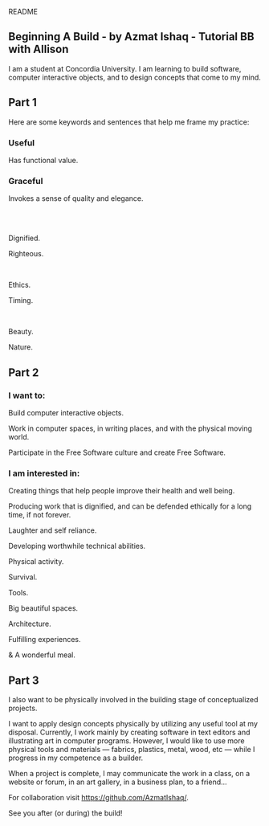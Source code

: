 README

## Beginning A Build - by Azmat Ishaq - Tutorial BB with Allison

I am a student at Concordia University. I am learning to build software, computer interactive objects, and to design concepts that come to my mind.


## Part 1 

Here are some keywords and sentences that help me frame my practice:

### Useful

Has functional value.  

### Graceful

Invokes a sense of quality and elegance.  

</br>
</br>

Dignified.

Righteous.

</br>

Ethics.

Timing.

</br>

Beauty.

Nature.


## Part 2

### I want to:

Build computer interactive objects. 

Work in computer spaces, in writing places, and with the physical moving world.

Participate in the Free Software culture and create Free Software.

### I am interested in:

Creating things that help people improve their health and well being.

Producing work that is dignified, and can be defended ethically for a long time, if not forever.

Laughter and self reliance. 

Developing worthwhile technical abilities.

Physical activity.

Survival.

Tools. 

Big beautiful spaces.

Architecture.

Fulfilling experiences.

& A wonderful meal.


## Part 3

I also want to be physically involved in the building stage of conceptualized projects.

I want to apply design concepts physically by utilizing any useful tool at my disposal. Currently, I work mainly by creating software in text editors and illustrating art in computer programs. However, I would like to use more physical tools and materials — fabrics, plastics, metal, wood, etc — while I progress in my competence as a builder. 

When a project is complete, I may communicate the work in a class, on a website or forum, in an art gallery, in a business plan, to a friend...

For collaboration visit https://github.com/AzmatIshaq/.

See you after (or during) the build! 


